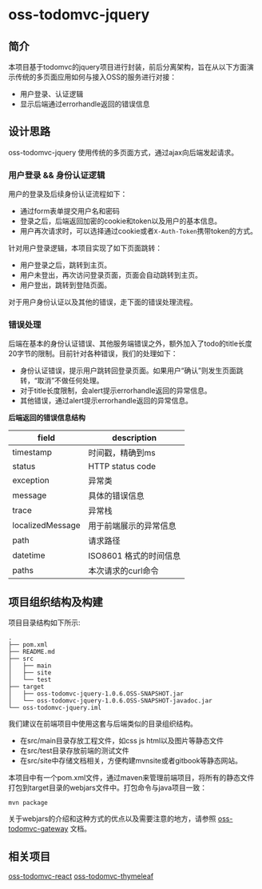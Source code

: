 # oss-todomvc-jquery

## 简介

本项目基于todomvc的jquery项目进行封装，前后分离架构，旨在从以下方面演示传统的多页面应用如何与接入OSS的服务进行对接： 
+ 用户登录、认证逻辑  
+ 显示后端通过errorhandle返回的错误信息  

## 设计思路

oss-todomvc-jquery 使用传统的多页面方式，通过ajax向后端发起请求。  

### 用户登录 && 身份认证逻辑

用户的登录及后续身份认证流程如下：  
+ 通过form表单提交用户名和密码  
+ 登录之后，后端返回加密的cookie和token以及用户的基本信息。  
+ 用户再次请求时，可以选择通过cookie或者`X-Auth-Token`携带token的方式。  

针对用户登录逻辑，本项目实现了如下页面跳转：  
+ 用户登录之后，跳转到主页。  
+ 用户未登出，再次访问登录页面，页面会自动跳转到主页。  
+ 用户登出，跳转到登陆页面。  

对于用户身份认证以及其他的错误，走下面的错误处理流程。  

### 错误处理

后端在基本的身份认证错误、其他服务端错误之外，额外加入了todo的title长度20字节的限制。目前针对各种错误，我们的处理如下：   

+ 身份认证错误，提示用户跳转回登录页面。如果用户“确认”则发生页面跳转，“取消”不做任何处理。  
+ 对于title长度限制，会alert提示errorhandle返回的异常信息。  
+ 其他错误，通过alert提示errorhandle返回的异常信息。  

**后端返回的错误信息结构**  

| field | description | 
| --- | --- |
| timestamp | 时间戳，精确到ms |
| status | HTTP status code |
| exception | 异常类 | 
| message | 具体的错误信息 | 
| trace | 异常栈 | 
| localizedMessage | 用于前端展示的异常信息 | 
| path | 请求路径 |
| datetime | ISO8601 格式的时间信息 | 
| paths | 本次请求的curl命令 | 

## 项目组织结构及构建
项目目录结构如下所示:  

    .
    ├── pom.xml
    ├── README.md
    ├── src
    │   ├── main
    │   ├── site
    │   └── test
    ├── target
    │   ├── oss-todomvc-jquery-1.0.6.OSS-SNAPSHOT.jar
    │   └── oss-todomvc-jquery-1.0.6.OSS-SNAPSHOT-javadoc.jar
    └── oss-todomvc-jquery.iml

我们建议在前端项目中使用这套与后端类似的目录组织结构。
+ 在src/main目录存放工程文件，如css js html以及图片等静态文件
+ 在src/test目录存放前端的测试文件
+ 在src/site中存储文档相关，方便构建mvnsite或者gitbook等静态网站。

本项目中有一个pom.xml文件，通过maven来管理前端项目，将所有的静态文件打包到target目录的webjars文件中。打包命令与java项目一致：

    mvn package

关于webjars的介绍和这种方式的优点以及需要注意的地方，请参照 [oss-todomvc-gateway](../oss-todomvc-gateway/README.md) 文档。

## 相关项目
[oss-todomvc-react](../oss-todomvc-react)
[oss-todomvc-thymeleaf](../oss-todomvc-thymeleaf)
